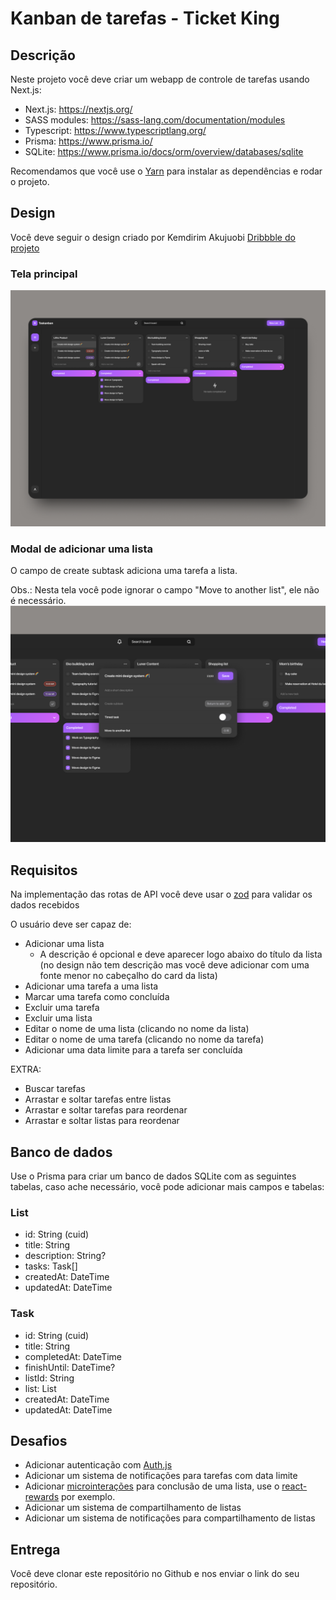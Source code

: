 # Kanban de tarefas - Ticket King

## Descrição

Neste projeto você deve criar um webapp de controle de tarefas usando Next.js:

-   Next.js: https://nextjs.org/
-   SASS modules: https://sass-lang.com/documentation/modules
-   Typescript: https://www.typescriptlang.org/
-   Prisma: https://www.prisma.io/
-   SQLite: https://www.prisma.io/docs/orm/overview/databases/sqlite

Recomendamos que você use o [Yarn](https://yarnpkg.com/) para instalar as dependências e rodar o projeto.

## Design

Você deve seguir o design criado por
Kemdirim Akujuobi [Dribbble do projeto](https://dribbble.com/shots/17095376-Kanban-board)

### Tela principal

![App de tarefas](./assets/app.png 'App de tarefas')

### Modal de adicionar uma lista

O campo de create subtask adiciona uma tarefa a lista.

Obs.: Nesta tela você pode ignorar o campo "Move to another list", ele não é necessário.
![Modal de lista](./assets/modal.png 'Modal adicionar uma lista')

## Requisitos

Na implementação das rotas de API você deve usar o [zod](https://zod.dev/) para validar os dados recebidos

O usuário deve ser capaz de:

-   Adicionar uma lista
    -   A descrição é opcional e deve aparecer logo abaixo do título da lista (no design não tem descrição mas você deve adicionar com uma fonte menor no cabeçalho do card da lista)
-   Adicionar uma tarefa a uma lista
-   Marcar uma tarefa como concluída
-   Excluir uma tarefa
-   Excluir uma lista
-   Editar o nome de uma lista (clicando no nome da lista)
-   Editar o nome de uma tarefa (clicando no nome da tarefa)
-   Adicionar uma data limite para a tarefa ser concluída

EXTRA:

-   Buscar tarefas
-   Arrastar e soltar tarefas entre listas
-   Arrastar e soltar tarefas para reordenar
-   Arrastar e soltar listas para reordenar

## Banco de dados

Use o Prisma para criar um banco de dados SQLite com as seguintes tabelas, caso ache necessário, você pode adicionar mais campos e tabelas:

### List

-   id: String (cuid)
-   title: String
-   description: String?
-   tasks: Task[]
-   createdAt: DateTime
-   updatedAt: DateTime

### Task

-   id: String (cuid)
-   title: String
-   completedAt: DateTime
-   finishUntil: DateTime?
-   listId: String
-   list: List
-   createdAt: DateTime
-   updatedAt: DateTime

## Desafios

-   Adicionar autenticação com [Auth.js](https://authjs.dev/)
-   Adicionar um sistema de notificações para tarefas com data limite
-   Adicionar [microinterações](https://www.thedevelobear.com/post/microinteractions/) para conclusão de uma lista, use o [react-rewards](https://www.npmjs.com/package/react-rewards) por exemplo.
-   Adicionar um sistema de compartilhamento de listas
-   Adicionar um sistema de notificações para compartilhamento de listas

## Entrega

Você deve clonar este repositório no Github e nos enviar o link do seu repositório.
